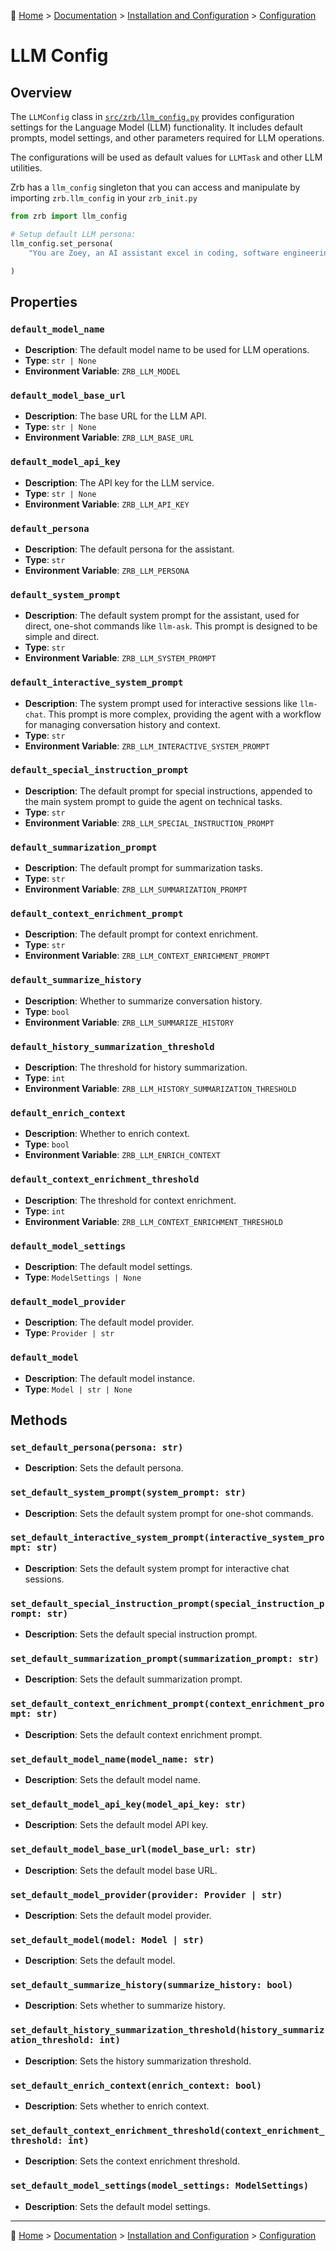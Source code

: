 🔖 [Home](../../../README.md) > [Documentation](../../README.md) > [Installation and Configuration](../README.md) > [Configuration](./README.md)

# LLM Config

## Overview

The `LLMConfig` class in [`src/zrb/llm_config.py`](../../../src/zrb/llm_config.py) provides configuration settings for the Language Model (LLM) functionality. It includes default prompts, model settings, and other parameters required for LLM operations.

The configurations will be used as default values for `LLMTask` and other LLM utilities.


Zrb has a `llm_config` singleton that you can access and manipulate by importing `zrb.llm_config` in your `zrb_init.py`

```python
from zrb import llm_config

# Setup default LLM persona:
llm_config.set_persona(
    "You are Zoey, an AI assistant excel in coding, software engineering, and philosophy."

)
```

## Properties

### `default_model_name`
- **Description**: The default model name to be used for LLM operations.
- **Type**: `str | None`
- **Environment Variable**: `ZRB_LLM_MODEL`

### `default_model_base_url`
- **Description**: The base URL for the LLM API.
- **Type**: `str | None`
- **Environment Variable**: `ZRB_LLM_BASE_URL`

### `default_model_api_key`
- **Description**: The API key for the LLM service.
- **Type**: `str | None`
- **Environment Variable**: `ZRB_LLM_API_KEY`

### `default_persona`
- **Description**: The default persona for the assistant.
- **Type**: `str`
- **Environment Variable**: `ZRB_LLM_PERSONA`

### `default_system_prompt`
- **Description**: The default system prompt for the assistant, used for direct, one-shot commands like `llm-ask`. This prompt is designed to be simple and direct.
- **Type**: `str`
- **Environment Variable**: `ZRB_LLM_SYSTEM_PROMPT`

### `default_interactive_system_prompt`
- **Description**: The system prompt used for interactive sessions like `llm-chat`. This prompt is more complex, providing the agent with a workflow for managing conversation history and context.
- **Type**: `str`
- **Environment Variable**: `ZRB_LLM_INTERACTIVE_SYSTEM_PROMPT`

### `default_special_instruction_prompt`
- **Description**: The default prompt for special instructions, appended to the main system prompt to guide the agent on technical tasks.
- **Type**: `str`
- **Environment Variable**: `ZRB_LLM_SPECIAL_INSTRUCTION_PROMPT`

### `default_summarization_prompt`
- **Description**: The default prompt for summarization tasks.
- **Type**: `str`
- **Environment Variable**: `ZRB_LLM_SUMMARIZATION_PROMPT`

### `default_context_enrichment_prompt`
- **Description**: The default prompt for context enrichment.
- **Type**: `str`
- **Environment Variable**: `ZRB_LLM_CONTEXT_ENRICHMENT_PROMPT`

### `default_summarize_history`
- **Description**: Whether to summarize conversation history.
- **Type**: `bool`
- **Environment Variable**: `ZRB_LLM_SUMMARIZE_HISTORY`

### `default_history_summarization_threshold`
- **Description**: The threshold for history summarization.
- **Type**: `int`
- **Environment Variable**: `ZRB_LLM_HISTORY_SUMMARIZATION_THRESHOLD`

### `default_enrich_context`
- **Description**: Whether to enrich context.
- **Type**: `bool`
- **Environment Variable**: `ZRB_LLM_ENRICH_CONTEXT`

### `default_context_enrichment_threshold`
- **Description**: The threshold for context enrichment.
- **Type**: `int`
- **Environment Variable**: `ZRB_LLM_CONTEXT_ENRICHMENT_THRESHOLD`

### `default_model_settings`
- **Description**: The default model settings.
- **Type**: `ModelSettings | None`

### `default_model_provider`
- **Description**: The default model provider.
- **Type**: `Provider | str`

### `default_model`
- **Description**: The default model instance.
- **Type**: `Model | str | None`

## Methods

### `set_default_persona(persona: str)`
- **Description**: Sets the default persona.

### `set_default_system_prompt(system_prompt: str)`
- **Description**: Sets the default system prompt for one-shot commands.

### `set_default_interactive_system_prompt(interactive_system_prompt: str)`
- **Description**: Sets the default system prompt for interactive chat sessions.

### `set_default_special_instruction_prompt(special_instruction_prompt: str)`
- **Description**: Sets the default special instruction prompt.

### `set_default_summarization_prompt(summarization_prompt: str)`
- **Description**: Sets the default summarization prompt.

### `set_default_context_enrichment_prompt(context_enrichment_prompt: str)`
- **Description**: Sets the default context enrichment prompt.

### `set_default_model_name(model_name: str)`
- **Description**: Sets the default model name.

### `set_default_model_api_key(model_api_key: str)`
- **Description**: Sets the default model API key.

### `set_default_model_base_url(model_base_url: str)`
- **Description**: Sets the default model base URL.

### `set_default_model_provider(provider: Provider | str)`
- **Description**: Sets the default model provider.

### `set_default_model(model: Model | str)`
- **Description**: Sets the default model.

### `set_default_summarize_history(summarize_history: bool)`
- **Description**: Sets whether to summarize history.

### `set_default_history_summarization_threshold(history_summarization_threshold: int)`
- **Description**: Sets the history summarization threshold.

### `set_default_enrich_context(enrich_context: bool)`
- **Description**: Sets whether to enrich context.

### `set_default_context_enrichment_threshold(context_enrichment_threshold: int)`
- **Description**: Sets the context enrichment threshold.

### `set_default_model_settings(model_settings: ModelSettings)`
- **Description**: Sets the default model settings.

---
🔖 [Home](../../../README.md) > [Documentation](../../README.md) > [Installation and Configuration](../README.md) > [Configuration](./README.md)